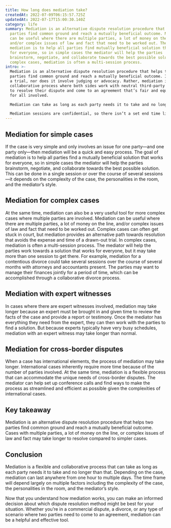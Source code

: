 ```yaml
---
title: How long does mediation take?
createdAt: 2022-07-09T06:15:57.725Z
updatedAt: 2022-07-17T15:00:30.140Z
category: life
summary: Mediation is an alternative dispute resolution procedure that helps two
  parties find common ground and reach a mutually beneficial outcome. Mediation
  can be useful where there are multiple parties, a lot of money on the line,
  and/or complex issues of law and fact that need to be worked out. The goal of
  mediation is to help all parties find mutually beneficial solution that works
  for everyone, so in simple cases the mediator will help the parties
  brainstorm, negotiate, and collaborate towards the best possible solution. In
  complex cases, mediation is often a multi-session process.
intro: >-
  Mediation is an alternative dispute resolution procedure that helps two
  parties find common ground and reach a mutually beneficial outcome. It is not
  a trial, nor does it involve judging or advocacy. Rather, mediation is a
  collaborative process where both sides work with neutral third-party mediators
  to resolve their dispute and come to an agreement that’s fair and equitable
  for all involved.

  Mediation can take as long as each party needs it to take and no longer than that. Depending on the case, mediation sessions can last anywhere from one hour to multiple days. The time frame will depend largely on multiple factors including:

  Mediation sessions are confidential, so there isn’t a set end time like you might experience in court or arbitration proceedings. Instead, parties can chose to end mediation at any point if they feel they’ve reached the best possible outcome for themselves and the other party involved. Here are some general guidelines regarding how long mediation takes:
---
```


## Mediation for simple cases

If the case is very simple and only involves an issue for one party—and one party only—then mediation will be a quick and easy process. The goal of mediation is to help all parties find a mutually beneficial solution that works for everyone, so in simple cases the mediator will help the parties brainstorm, negotiate, and collaborate towards the best possible solution.
This can be done in a single session or over the course of several sessions—it depends on the complexity of the case, the personalities in the room, and the mediator’s style.

## Mediation for complex cases

At the same time, mediation can also be a very useful tool for more complex cases where multiple parties are involved. Mediation can be useful where there are multiple parties, a lot of money on the line, and/or complex issues of law and fact that need to be worked out. Complex cases can often get stuck in court, but mediation provides an alternative path towards resolution that avoids the expense and time of a drawn-out trial.
In complex cases, mediation is often a multi-session process. The mediator will help the parties work towards a solution that works for everyone, but it may take more than one session to get there.
For example, mediation for a contentious divorce could take several sessions over the course of several months with attorneys and accountants present. The parties may want to manage their finances jointly for a period of time, which can be accomplished through a collaborative divorce process.

## Mediation with expert witnesses

In cases where there are expert witnesses involved, mediation may take longer because an expert must be brought in and given time to review the facts of the case and provide a report or testimony.
Once the mediator has everything they need from the expert, they can then work with the parties to find a solution. But because experts typically have very busy schedules, mediation with an expert witness may take longer than normal.

## Mediation for cross-border disputes

When a case has international elements, the process of mediation may take longer. International cases inherently require more time because of the number of parties involved.
At the same time, mediation is a flexible process that can accommodate the unique needs of cross-border disputes. The mediator can help set up conference calls and find ways to make the process as streamlined and efficient as possible given the complexities of international cases.

## Key takeaway

Mediation is an alternative dispute resolution procedure that helps two parties find common ground and reach a mutually beneficial outcome. Cases with multiple parties, a lot of money on the line, or complex issues of law and fact may take longer to resolve compared to simpler cases.

## Conclusion

Mediation is a flexible and collaborative process that can take as long as each party needs it to take and no longer than that. Depending on the case, mediation can last anywhere from one hour to multiple days. The time frame will depend largely on multiple factors including the complexity of the case, the personalities in the room, and the mediator’s style.

Now that you understand how mediation works, you can make an informed decision about which dispute resolution method might be best for your situation. Whether you’re in a commercial dispute, a divorce, or any type of scenario where two parties need to come to an agreement, mediation can be a helpful and effective tool.
